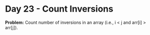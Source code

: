 # Day 23 - Count Inversions

**Problem:** Count number of inversions in an array (i.e., i < j and arr[i] > arr[j]).